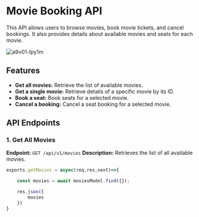 # Movie Booking API

This API allows users to browse movies, book movie tickets, and cancel bookings. It also provides details about available movies and seats for each movie.

![a9v01-lpy1m](https://github.com/user-attachments/assets/db6aee35-3e8c-43b9-b607-7e5cb69b86bd)

## Features

- **Get all movies:** Retrieve the list of available movies.
- **Get a single movie:** Retrieve details of a specific movie by its ID.
- **Book a seat:** Book seats for a selected movie.
- **Cancel a booking:** Cancel a seat booking for a selected movie.

## API Endpoints
### 1. Get All Movies
**Endpoint:** `GET /api/v1/movies`
**Description:** Retrieves the list of all available movies.
```javascript
exports.getMovies = async(req,res,next)=>{

    const movies = await moviesModel.find({});

    res.json({
        movies
    })
}
```
